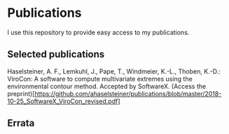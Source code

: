 # Publications
I use this repository to provide easy access to my publications.
## Selected publications
Haselsteiner, A. F., Lemkuhl, J., Pape, T., Windmeier, K.-L., Thoben, K.-D.: ViroCon: A software to compute multivariate extremes
using the environmental contour method. Accepted by SoftwareX. (Access the preprint)[https://github.com/ahaselsteiner/publications/blob/master/2018-10-25_SoftwareX_ViroCon_revised.pdf]
## Errata
